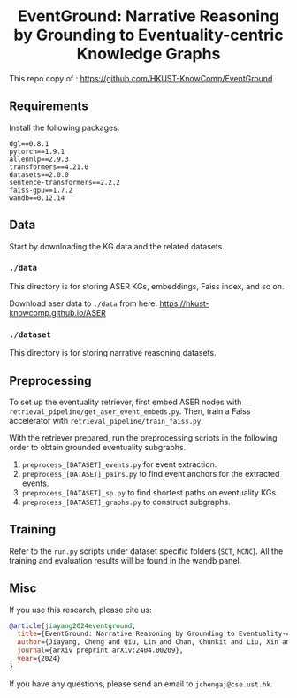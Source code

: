 <h1 align="center">EventGround: Narrative Reasoning by Grounding to Eventuality-centric Knowledge Graphs</h1>



This repo copy of : https://github.com/HKUST-KnowComp/EventGround


## Requirements

Install the following packages:

```
dgl==0.8.1
pytorch==1.9.1
allennlp==2.9.3
transformers==4.21.0
datasets==2.0.0
sentence-transformers==2.2.2
faiss-gpu==1.7.2
wandb==0.12.14
```

## Data

Start by downloading the KG data and the related datasets.

### `./data`

This directory is for storing ASER KGs, embeddings, Faiss index, and so on.

Download aser data to `./data` from here: https://hkust-knowcomp.github.io/ASER

### `./dataset`

This directory is for storing narrative reasoning datasets.

## Preprocessing

To set up the eventuality retriever, first embed ASER nodes with `retrieval_pipeline/get_aser_event_embeds.py`. Then, train a Faiss accelerator with `retrieval_pipeline/train_faiss.py`.

With the retriever prepared, run the preprocessing scripts in the following order to obtain grounded eventuality subgraphs.

1. `preprocess_[DATASET]_events.py` for event extraction.
2. `preprocess_[DATASET]_pairs.py` to find event anchors for the extracted events.
3. `preprocess_[DATASET]_sp.py` to find shortest paths on eventuality KGs.
4. `preprocess_[DATASET]_graphs.py` to construct subgraphs.

## Training

Refer to the `run.py` scripts under dataset specific folders (`SCT`, `MCNC`).
All the training and evaluation results will be found in the wandb panel.

## Misc

If you use this research, please cite us:
```bibtex
@article{jiayang2024eventground,
  title={EventGround: Narrative Reasoning by Grounding to Eventuality-centric Knowledge Graphs},
  author={Jiayang, Cheng and Qiu, Lin and Chan, Chunkit and Liu, Xin and Song, Yangqiu and Zhang, Zheng},
  journal={arXiv preprint arXiv:2404.00209},
  year={2024}
}
```

If you have any questions, please send an email to `jchengaj@cse.ust.hk`.
